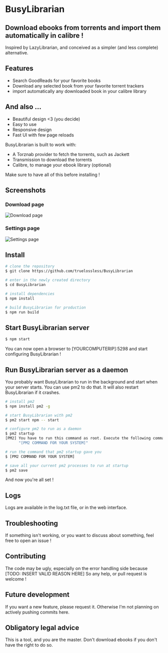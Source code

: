 # BusyLibrarian

## Download ebooks from torrents and import them automatically in calibre !

Inspired by LazyLibrarian, and conceived as a simpler (and less complete) alternative.

## Features
- Search GoodReads for your favorite books
- Download any selected book from your favorite torrent trackers
- import automatically any downloaded book in your calibre library

## And also ...
- Beautiful design <3 (you decide)
- Easy to use
- Responsive design
- Fast UI with few page reloads

BusyLibrarian is built to work with:
 - A Torznab provider to fetch the torrents, such as Jackett
 - Transmission to download the torrents
 - Calibre, to manage your ebook library (optional)

Make sure to have all of this before installing !

## Screenshots

### Download page
 ![Download page](https://i.imgur.com/CkgqXKZ.png)
### Settings page
 ![Settings page](https://i.imgur.com/ObU5AvS.png)


## Install

``` bash
# clone the repository
$ git clone https://github.com/truelossless/BusyLibrarian

# enter in the newly created directory
$ cd BusyLibrarian

# install dependencies
$ npm install

# build BusyLibrarian for production
$ npm run build
```

## Start BusyLibrarian server

```bash
$ npm start
```
You can now open a browser to [YOURCOMPUTERIP]:5298 and start configuring BusyLibrarian !

## Run BusyLibrarian server as a daemon
You probably want BusyLibrarian to run in the background and start when your server starts.
You can use pm2 to do that. It will also restart BusyLibrarian if it crashes.

```bash
# install pm2
$ npm install pm2 -g

# start BusyLibrarian with pm2
$ pm2 start npm -- start

# configure pm2 to run as a daemon
$ pm2 startup
[PM2] You have to run this command as root. Execute the following command:
      "[PM2 COMMAND FOR YOUR SYSTEM]"

# run the command that pm2 startup gave you
$ [PM2 COMMAND FOR YOUR SYSTEM]

# save all your current pm2 processes to run at startup
$ pm2 save
```
And now you're all set !

## Logs
Logs are available in the log.txt file, or in the web interface.

## Troubleshooting
If something isn't working, or you want to discuss about something, feel free to open an issue !

## Contributing
The code may be ugly, especially on the error handling side because [TODO: INSERT VALID REASON HERE]
So any help, or pull request is welcome !

## Future development
If you want a new feature, please request it. Otherwise I'm not planning on actively pushing commits here.

## Obligatory legal advice
This is a tool, and you are the master. Don't download ebooks if you don't have the right to do so.